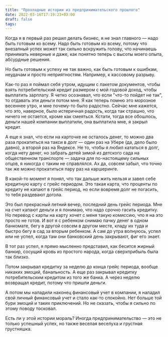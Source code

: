 ```yaml
---
title: "Прохладные истории из предпринимательского прошлого"
date: 2022-03-16T17:19:23+03:00
draft: false
tags:
---
```


Когда я в первый раз решил делать бизнес, я не знал главного — надо быть готовым ко всему. Надо быть готовым ко всему, потому что внезапный успех может так сильно вскружить голову, что начинаешь принимать неверные и даже, как понятно теперь с высоты моего опыта, абсурдные решения.

Но быть готовым к успеху не так важно, как быть готовым к ошибкам, неудачам и просто неприятностям. Например, к кассовому разрыву.

<!--more-->

Как-то раз я поймал себя утром, идущим с пакетом документов, чтобы взять потребительский кредит размером с мой годовой доход, чтобы выплатить зарплату. Я четко осознавал, что если "что-то пойдет не так", то отдавать эти деньги потом мне. Я как теперь помню это морозное весеннее утро, и мне почему-то было радостно. Сейчас мне кажется, что это, наверное, было истеричная радость, когда так страшно, что ничего не остается, кроме как смеяться. Кстати, тогда все обошлось, деньги нашей компании выплатили, она выплатила мне, я закрыл кредит.

А еще я знал, что если на карточке не осталось денег, то можно два раза прокатиться на такси в долг — один раз на Убере (да, дело было давно), а второй раз на Яндексе. Не то, чтобы я любил кататься в долг, когда нету денег, но забрать детей зимой из детского сада на общественном транспорте — задача для по-настоящему сильных отцов, я никогда с таким не справлялся. Ах да, совсем забыл, что точно так же можно прокатиться пару раз на каршеринге.

В какой-то момент я понял, что так дальше жить нельзя и завел себе кредитную карту с грейс периодом. Это такая карта, что проценты по кредиту не капают в грейс период, но если вовремя долг не погасить, то тебя раздевают догола.

Это был прекрасный летний вечер, последний день грейс периода. Мне на счет капают деньги и я понимаю, что надо срочно гасить кредитку. Но перевод с карты на карту хочет с меня такую комиссию, что я на это просто не готов. И вот я с ребенком снимаю пачку денег в одном банкомате, бегу в другой совсем в другом месте, кладу их туда и быстро бегу в сад за вторым ребенком. А сам до утра волнуюсь, успел или не успел, когда там они банковский день закрывают, фиг его знает.

В тот раз успел, я прямо мысленно представил, как бесится жирный банкир, сосущий кровь из простого народа, когда сверхприбыль была так близко.

Потом закрывал кредитку за неделю до конца грейс периода, вообще никаких эмоций, банальность. А еще раз закрывал кредитку потребительским кредитом из того же банка. А через неделю возвращал кредит, потому что пришли деньги.

А потом мы наладили наконец финансовый учет в компании, я наладил свой личный финансовый учет и стало как-то спокойно. Нет больше той бури эмоций и таких приключений. Но не сказать, чтобы я сильно по этому поводу тосковал.

Есть ли у этой истории мораль? Иногда предпринимательство — это не только успешный успех, но также веселая веселуха и грустная грустняшка.

